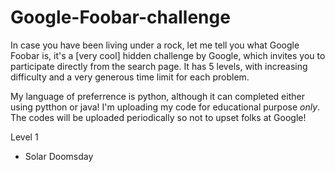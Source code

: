 # Google-Foobar-challenge

In case you have been living under a rock, let me tell you what Google Foobar is, it's a [very cool] hidden challenge by Google, which invites you to participate directly from the search page. It has 5 levels, with increasing difficulty and a very generous time limit for each problem. 

My language of preferrence is python, although it can completed either using pytthon or java!
I'm uploading my code for educational purpose *only*. The codes will be uploaded periodically so not to upset folks at Google!

Level 1
* Solar Doomsday
